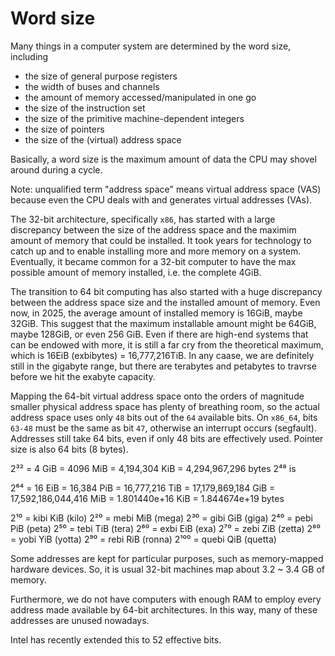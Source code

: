 # Word size

Many things in a computer system are determined by the word size, including
- the size of general purpose registers
- the width of buses and channels
- the amount of memory accessed/manipulated in one go
- the size of the instruction set
- the size of the primitive machine-dependent integers
- the size of pointers
- the size of the (virtual) address space

Basically, a word size is the maximum amount of data the CPU may shovel around during a cycle.

Note: unqualified term "address space" means virtual address space (VAS) because even the CPU deals with and generates virtual addresses (VAs).

The 32-bit architecture, specifically `x86`, has started with a large discrepancy between the size of the address space and the maximim amount of memory that could be installed. It took years for technology to catch up and to enable installing more and more memory on a system. Eventually, it became common for a 32-bit computer to have the max possible amount of memory installed, i.e. the complete 4GiB.

The transition to 64 bit computing has also started with a huge discrepancy between the address space size and the installed amount of memory. Even now, in 2025, the average amount of installed memory is 16GiB, maybe 32GiB. This suggest that the maximum installable amount might be 64GiB, maybe 128GiB, or even 256 GiB. Even if there are high-end systems that can be endowed with more, it is still a far cry from the theoretical maximum, which is 16EiB (exbibytes) = 16,777,216TiB. In any caase, we are definitely still in the gigabyte range, but there are terabytes and petabytes to travrse before we hit the exabyte capacity.

Mapping the 64-bit virtual address space onto the orders of magnitude smaller physical address space has plenty of breathing room, so the actual address space uses only `48` bits out of the `64` available bits. On `x86_64`, bits `63-48` must be the same as bit `47`, otherwise an interrupt occurs (segfault). Addresses still take 64 bits, even if only 48 bits are effectively used. Pointer size is also 64 bits (8 bytes). 

2³² = 4 GiB = 4096 MiB = 4,194,304 KiB = 4,294,967,296 bytes
2⁴⁸ is 

2⁶⁴ = 16 EiB = 16,384 PiB = 16,777,216 TiB = 17,179,869,184 GiB
    = 17,592,186,044,416 MiB
    = 1.801440e+16 KiB
    = 1.844674e+19 bytes

2¹⁰  = kibi  KiB (kilo)
2²⁰  = mebi  MiB (mega)
2³⁰  = gibi  GiB (giga)
2⁴⁰  = pebi  PiB (peta)
2⁵⁰  = tebi  TiB (tera)
2⁶⁰  = exbi  EiB (exa)
2⁷⁰  = zebi  ZiB (zetta)
2⁸⁰  = yobi  YiB (yotta)
2⁹⁰  = rebi  RiB (ronna)
2¹⁰⁰ = quebi QiB (quetta)


Some addresses are kept for particular purposes, such as memory-mapped hardware devices. So, it is usual 32-bit machines map about 3.2 ~ 3.4 GB of memory.

Furthermore, we do not have computers with enough RAM to employ every address made available by 64-bit architectures. In this way, many of these addresses are unused nowadays.

Intel has recently extended this to 52 effective bits.
